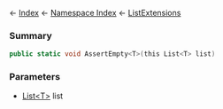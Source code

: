 ← [Index](Api-Index) ← [Namespace Index](Namespace-Index) ← [ListExtensions](System.Collections.Generic.ListExtensions)

### Summary

```csharp
public static void AssertEmpty<T>(this List<T> list)
```

### Parameters

* [List&lt;T&gt;](https://docs.microsoft.com/en-us/dotnet/api/System.Collections.Generic.List-1?view=netframework-4.6) list
